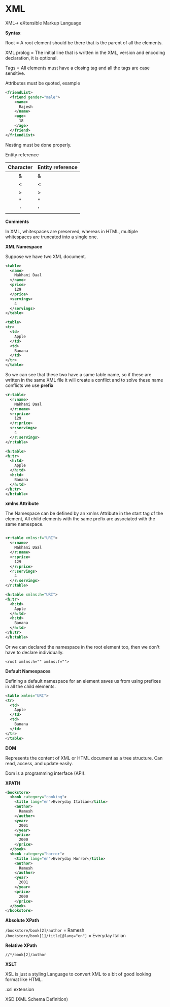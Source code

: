 # XML

XML-> eXtensible Markup Language

**Syntax**

Root = A root element should be there that is the parent of all the elements.

XML prolog = The initial line that is written in the XML, version and encoding declaration, it is optional.

Tags = All elements must have a closing tag and all the tags are case sensitive.

Attributes must be quoted, example

```XML
<friendList>
  <friend gender="male">
    <name>
      Rajesh
    </name>
    <age>
      18
    </age>
  </friend>
</friendList>

```

Nesting must be done properly.

Entity reference

| Character | Entity reference |
| :-------: | :--------------- |
|     &     | &amp;            |
|     <     | &lt;             |
|     >     | &gt;             |
|     "     | &quot;           |
|     '     | &apos;           |

**Comments**

<!-- This is a comment -->

In XML, whitespaces are preserved, whereas in HTML, multiple whitespaces are truncated into a single one.

**XML Namespace**

Suppose we have two XML document.

```xml
<table>
  <name>
    Makhani Daal
  </name>
  <price>
    129
  </price>
  <servings>
    4
  </servings>
</table>
```

```XML
<table>
<tr>
  <td>
    Apple
  </td>
  <td>
    Banana
  </td>
</tr>
</table>

```

So we can see that these two have a same table name, so if these are written in the same XML file it will create a conflict and to solve these name conflicts we use **prefix**

```xml
<r:table>
  <r:name>
    Makhani Daal
  </r:name>
  <r:price>
    129
  </r:price>
  <r:servings>
    4
  </r:servings>
</r:table>
```

```XML
<h:table>
<h:tr>
  <h:td>
    Apple
  </h:td>
  <h:td>
    Banana
  </h:td>
</h:tr>
</h:table>

```

**xmlns Attribute**

The Namespace can be defined by an xmlns Attribute in the start tag of the element, All child elements with the same prefix are associated with the same namespace.

```xml

<r:table xmlns:f="URI">
  <r:name>
    Makhani Daal
  </r:name>
  <r:price>
    129
  </r:price>
  <r:servings>
    4
  </r:servings>
</r:table>

<h:table xmlns:h="URI">
<h:tr>
  <h:td>
    Apple
  </h:td>
  <h:td>
    Banana
  </h:td>
</h:tr>
</h:table>
```

Or we can declared the namespace in the root element too, then we don't have to declare individually.

`<root xmlns:h="" xmlns:f="">`

**Default Namespaces**

Defining a default namespace for an element saves us from using prefixes in all the child elements.

```XML
<table xmlns="URI">
<tr>
  <td>
    Apple
  </td>
  <td>
    Banana
  </td>
</tr>
</table>

```

**DOM**

Represents the content of XML or HTML document as a tree structure. Can read, access, and update easily.

Dom is a programming interface (API).

**XPATH**

```xml
<bookstore>
  <book category="cooking">
    <title lang="en">Everyday Italian</title>
    <author>
      Ramesh
    </author>
    <year>
      2001
    </year>
    <price>
      2000
    </price>
  </book>
  <book category="horror">
    <title lang="en">Everyday Horror</title>
    <author>
      Ramesh
    </author>
    <year>
      2001
    </year>
    <price>
      2000
    </price>
  </book>
</bookstore>
```

**Absolute XPath**

`/bookstore/book[2]/author` = Ramesh
`/bookstore/book[1]/title[@lang="en"]` = Everyday Italian

**Relative XPath**

`//*/book[2]/author`

**XSLT**

XSL is just a styling Language to convert XML to a bit of good looking format like HTML.

.xsl extension

XSD (XML Schema Definition)
